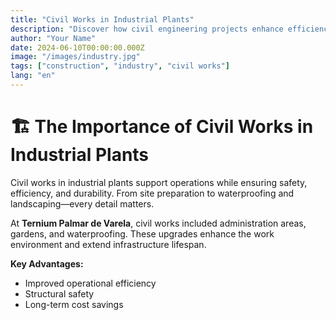 ```yaml
---
title: "Civil Works in Industrial Plants"
description: "Discover how civil engineering projects enhance efficiency and safety in industrial settings."
author: "Your Name"
date: 2024-06-10T00:00:00.000Z
image: "/images/industry.jpg"
tags: ["construction", "industry", "civil works"]
lang: "en"
---
```


# 🏗️ The Importance of Civil Works in Industrial Plants

Civil works in industrial plants support operations while ensuring safety, efficiency, and durability. From site preparation to waterproofing and landscaping—every detail matters.

At **Ternium Palmar de Varela**, civil works included administration areas, gardens, and waterproofing. These upgrades enhance the work environment and extend infrastructure lifespan.

**Key Advantages:**

- Improved operational efficiency
- Structural safety
- Long-term cost savings
